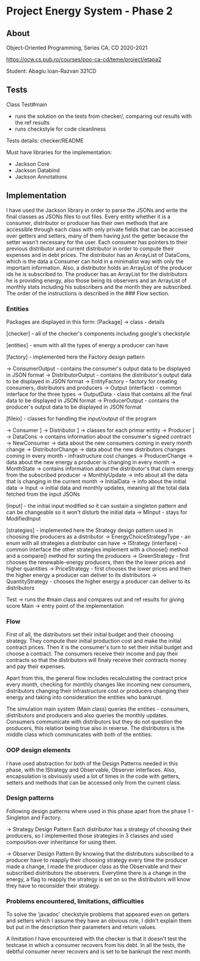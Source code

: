 # Project Energy System - Phase 2

## About

Object-Oriented Programming, Series CA, CD
2020-2021

<https://ocw.cs.pub.ro/courses/poo-ca-cd/teme/proiect/etapa2>

Student: Abagiu Ioan-Razvan 321CD

## Tests

Class Test#main
  * runs the solution on the tests from checker/, comparing out results with
  the ref results
  * runs checkstyle for code cleanliness

Tests details: checker/README

Must have libraries for the implementation:
* Jackson Core 
* Jackson Databind 
* Jackson Annotations

## Implementation

I have used the Jackson library in order to parse the JSONs and write the
final classes as JSONs files to out files.
Every entity whether it is a consumer, distributor or producer has their own
methods that are accessible through each class with only private fields that
can be accessed over getters and setters, many of them having just the getter
because the setter wasn't necessary for the user.
Each consumer has pointers to their previous distributor and current distributor
in order to compute their expenses and in debt prices. The distributor
has an ArrayList of DataCons, which is the data a Consumer can hold in a 
minimalist way with only the important information. Also, a distributor holds
an ArrayList of the producer ids he is subscribed to. The producer has
an ArrayList for the distributors he is providing energy, also those being
its observers and an ArrayList of monthly stats including his subscribers
and the month they are subscribed.
The order of the instructions is described in the ### Flow section.

### Entities

Packages are displayed in this form: [Package] -> class - details

[checker] - all of the checker's components including google's checkstyle

[entities] - enum with all the types of energy a producer can have

[factory] - implemented here the Factory design pattern

-> ConsumerOutput - contains the consumer's output data to be displayed in JSON
format
-> DistributorOutput - contains the distributor's output data to be displayed in
JSON format
-> EntityFactory - factory for creating consumers, distributors and producers
-> Output (interface) - common interface for the three types
-> OutputData - class that contains all the final data to be displayed in JSON
format
-> ProducerOutput - contains the producer's output data to be displayed in JSON
format

[fileio] - classes for handling the input/output of the program

-> Consumer            ]
-> Distributor         ] -> classes for each primar entity
-> Producer            ]
-> DataCons -> contains information about the consumer's signed contract 
-> NewConsumer -> data about the new consumers coming in every month change
-> DistributorChange -> data about the new distributors changes coming in every
month - infrastructure cost changes
-> ProducerChange -> data about the new energy a producer is changing in every
month
-> MonthState -> contains information about the distributor's that claim energy
from the subscribed producer
-> MonthlyUpdate -> info about all the data that is changing in the current 
month
-> InitialData -> info about the initial data
-> Input -> initial data and monthly updates, meaning all the total data 
fetched from the input JSONs

[input] - the initial input modified so it can sustain a singleton pattern
and can be changeable so it won't disturb the initial data
-> MInput - stays for ModifiedInput

[strategies] - implemented here the Strategy design pattern used in choosing
the producers as a distributor
-> EnergyChoiceStrategyType - an enum with all strategies a distributor can have
-> IStrategy (interface) - common interface the other strategies implement with
a choose() method and a compare() method for sorting the producers
-> GreenStrategy - first chooses the renewable-energy producers, then the the
lower prices and higher quantities
-> PriceStrategy - first chooses the lower prices and then the higher energy
a producer can deliver to its distributors
-> QuantityStrategy - chooses the higher energy a producer can deliver to
its distributors

Test -> runs the #main class and compares out and ref results for giving score
Main -> entry point of the implementation


### Flow

First of all, the distributors set their initial budget and their choosing
strategy. They compute their initial production cost and make the initial 
contract prices. Then it is the consumer's turn to set their initial budget
and choose a contract. The consumers receive their income and pay their
contracts so that the distributors will finaly receive their contracts money
and pay their expenses.

Apart from this, the general flow includes recalculating the contract price
every month, checking for monthly changes like incoming new consumers,
distributors changing their infrastructure cost or producers changing their 
energy and taking into consideration the entities who bankrupt.

The simulation main system (Main class) queries the entities - consumers,
distributors and producers and also queries the monthly updates. Consumers
communicate with distributors but they do not question the producers, this 
relation being true also in reverse. The distributors is the middle class which
communicates with both of the entities. 

### OOP design elements

I have used abstraction for both of the Design Patterns needed in this phase,
with the IStrategy and Observable, Observer interfaces. Also, encapsulation
is obviously used a lot of times in the code with getters, setters and methods
that can be accessed only from the current class.

### Design patterns

Following design patterns where used in this phase apart from the phase 1 -
Singleton and Factory.

-> Strategy Design Pattern
Each distributor has a strategy of choosing their producers, so I implemented
those strategies in 3 classes and used composition over inheritance for using 
them.

-> Observer Design Pattern
By knowing that the distributors subscribed to a producer have to reapply their
choosing strategy every time the producer made a change, I made the producer
class as the Observable and their subscribed distributors the observers. 
Everytime there is a change in the energy, a flag to reapply the strategy is 
set on so the distributors will know they have to reconsider their strategy.

### Problems encountered, limitations, difficulties

To solve the 'javadoc' checkstyle problems that appeared even on getters and
setters which I assume they have an obvious role, I didn't explain them but
put in the description their parameters and return values.

A limitation I have encountered with the checker is that it doesn't test
the testcase in which a consumer recovers from his debt. In all the tests, 
the debtful consumer never recovers and is set to be bankrupt the next month.

